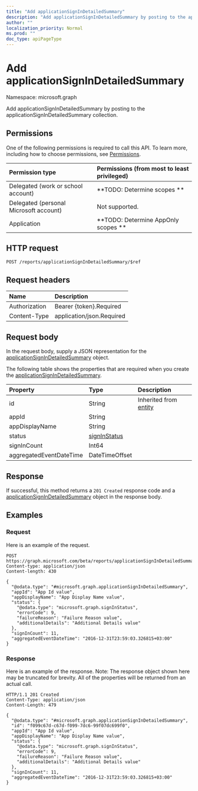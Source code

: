 ```yaml
---
title: "Add applicationSignInDetailedSummary"
description: "Add applicationSignInDetailedSummary by posting to the applicationSignInDetailedSummary collection."
author: ""
localization_priority: Normal
ms.prod: ""
doc_type: apiPageType
---
```


# Add applicationSignInDetailedSummary

Namespace: microsoft.graph

Add applicationSignInDetailedSummary by posting to the applicationSignInDetailedSummary collection.

## Permissions
One of the following permissions is required to call this API. To learn more, including how to choose permissions, see [Permissions](/concepts/permissions-reference.md).

|Permission type|Permissions (from most to least privileged)|
|:---|:---|
|Delegated (work or school account)|**TODO: Determine scopes **|
|Delegated (personal Microsoft account)|Not supported.|
|Application|**TODO: Determine AppOnly scopes **|

## HTTP request
<!-- {
  "blockType": "ignored"
}
-->
``` http
POST /reports/applicationSignInDetailedSummary/$ref
```

## Request headers
|Name|Description|
|:---|:---|
|Authorization|Bearer {token}.Required|
|Content-Type|application/json.Required|

## Request body
In the request body, supply a JSON representation for the [applicationSignInDetailedSummary](../resources/applicationsignindetailedsummary.md) object.

The following table shows the properties that are required when you create the [applicationSignInDetailedSummary](../resources/applicationsignindetailedsummary.md).

|Property|Type|Description|
|:---|:---|:---|
|id|String| Inherited from [entity](../resources/entity.md)|
|appId|String||
|appDisplayName|String||
|status|[signInStatus](../resources/signinstatus.md)||
|signInCount|Int64||
|aggregatedEventDateTime|DateTimeOffset||



## Response
If successful, this method returns a `201 Created` response code and a [applicationSignInDetailedSummary](../resources/applicationsignindetailedsummary.md) object in the response body.

## Examples

### Request
Here is an example of the request.
<!-- {
  "blockType": "request",
  "name": "create_applicationsignindetailedsummary_from_"
}
-->
``` http
POST https://graph.microsoft.com/beta/reports/applicationSignInDetailedSummary
Content-type: application/json
Content-length: 430

{
  "@odata.type": "#microsoft.graph.applicationSignInDetailedSummary",
  "appId": "App Id value",
  "appDisplayName": "App Display Name value",
  "status": {
    "@odata.type": "microsoft.graph.signInStatus",
    "errorCode": 9,
    "failureReason": "Failure Reason value",
    "additionalDetails": "Additional Details value"
  },
  "signInCount": 11,
  "aggregatedEventDateTime": "2016-12-31T23:59:03.326815+03:00"
}
```

### Response
Here is an example of the response. Note: The response object shown here may be truncated for brevity. All of the properties will be returned from an actual call.
<!-- {
  "blockType": "response",
  "truncated": true,
  "@odata.type": "microsoft.graph.applicationsignindetailedsummary"
}
-->
``` http
HTTP/1.1 201 Created
Content-Type: application/json
Content-Length: 479

{
  "@odata.type": "#microsoft.graph.applicationSignInDetailedSummary",
  "id": "f099c67d-c67d-f099-7dc6-99f07dc699f0",
  "appId": "App Id value",
  "appDisplayName": "App Display Name value",
  "status": {
    "@odata.type": "microsoft.graph.signInStatus",
    "errorCode": 9,
    "failureReason": "Failure Reason value",
    "additionalDetails": "Additional Details value"
  },
  "signInCount": 11,
  "aggregatedEventDateTime": "2016-12-31T23:59:03.326815+03:00"
}
```

